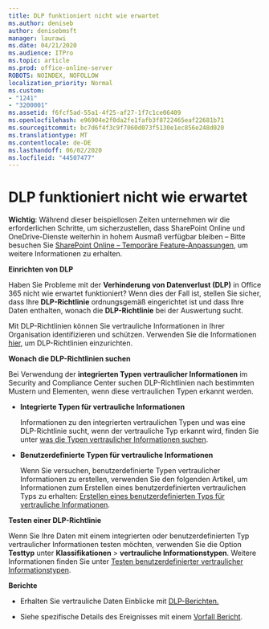 ```yaml
---
title: DLP funktioniert nicht wie erwartet
ms.author: deniseb
author: denisebmsft
manager: laurawi
ms.date: 04/21/2020
ms.audience: ITPro
ms.topic: article
ms.prod: office-online-server
ROBOTS: NOINDEX, NOFOLLOW
localization_priority: Normal
ms.custom:
- "1241"
- "3200001"
ms.assetid: f6fcf5ad-55a1-4f25-af27-1f7c1ce06409
ms.openlocfilehash: e96904e2f0da2fe1fafb3f8722465eaf22681b71
ms.sourcegitcommit: bc7d6f4f3c9f7060d073f5130e1ec856e248d020
ms.translationtype: MT
ms.contentlocale: de-DE
ms.lasthandoff: 06/02/2020
ms.locfileid: "44507477"
---
```

# <a name="dlp-not-working-as-expected"></a>DLP funktioniert nicht wie erwartet

**Wichtig**: Während dieser beispiellosen Zeiten unternehmen wir die erforderlichen Schritte, um sicherzustellen, dass SharePoint Online und OneDrive-Dienste weiterhin in hohem Ausmaß verfügbar bleiben – Bitte besuchen Sie [SharePoint Online – Temporäre Feature-Anpassungen](https://aka.ms/ODSPAdjustments), um weitere Informationen zu erhalten.

 **Einrichten von DLP**

Haben Sie Probleme mit der **Verhinderung von Datenverlust (DLP)** in Office 365 nicht wie erwartet funktioniert? Wenn dies der Fall ist, stellen Sie sicher, dass Ihre **DLP-Richtlinie** ordnungsgemäß eingerichtet ist und dass Ihre Daten enthalten, wonach die **DLP-Richtlinie** bei der Auswertung sucht.
  
Mit DLP-Richtlinien können Sie vertrauliche Informationen in Ihrer Organisation identifizieren und schützen. Verwenden Sie die Informationen [hier](https://docs.microsoft.com/office365/securitycompliance/prevent-data-loss#set-up-dlp), um DLP-Richtlinien einzurichten.
  
 **Wonach die DLP-Richtlinien suchen**
  
Bei Verwendung der **integrierten Typen vertraulicher Informationen** im Security and Compliance Center suchen DLP-Richtlinien nach bestimmten Mustern und Elementen, wenn diese vertraulichen Typen erkannt werden.
  
- **Integrierte Typen für vertrauliche Informationen**

    Informationen zu den integrierten vertraulichen Typen und was eine DLP-Richtlinie sucht, wenn der vertrauliche Typ erkannt wird, finden Sie unter [was die Typen vertraulicher Informationen suchen](https://docs.microsoft.com/microsoft-365/compliance/sensitive-information-type-entity-definitions).

- **Benutzerdefinierte Typen für vertrauliche Informationen**

    Wenn Sie versuchen, benutzerdefinierte Typen vertraulicher Informationen zu erstellen, verwenden Sie den folgenden Artikel, um Informationen zum Erstellen eines benutzerdefinierten vertraulichen Typs zu erhalten: [Erstellen eines benutzerdefinierten Typs für vertrauliche Informationen](https://docs.microsoft.com/microsoft-365/compliance/create-a-custom-sensitive-information-type).

**Testen einer DLP-Richtlinie**

Wenn Sie Ihre Daten mit einem integrierten oder benutzerdefinierten Typ vertraulicher Informationen testen möchten, verwenden Sie die Option **Testtyp** unter **Klassifikationen**  >  **vertrauliche Informationstypen**. Weitere Informationen finden Sie unter [Testen benutzerdefinierter vertraulicher Informationstypen](https://docs.microsoft.com/microsoft-365/compliance/create-a-custom-sensitive-information-type#create-custom-sensitive-information-types-in-the-security--compliance-center).

 **Berichte**
  
- Erhalten Sie vertrauliche Daten Einblicke mit [DLP-Berichten.](https://docs.microsoft.com/microsoft-365/compliance/data-loss-prevention-policies#dlp-reports)

- Siehe spezifische Details des Ereignisses mit einem [Vorfall Bericht](https://docs.microsoft.com/microsoft-365/compliance/data-loss-prevention-policies#incident-reports).
